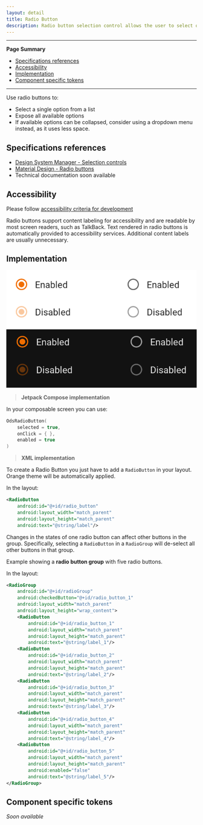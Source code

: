 ```yaml
---
layout: detail
title: Radio Button
description: Radio button selection control allows the user to select options.
---
```


---

**Page Summary**

* [Specifications references](#specifications-references)
* [Accessibility](#accessibility)
* [Implementation](#implementation)
* [Component specific tokens](#component-specific-tokens)

---

Use radio buttons to:
*   Select a single option from a list
*   Expose all available options
*   If available options can be collapsed, consider using a dropdown menu
    instead, as it uses less space.

## Specifications references

- [Design System Manager - Selection controls](https://system.design.orange.com/0c1af118d/p/14638a-selection-controls/b/352c00)
- [Material Design - Radio buttons](https://material.io/components/radio-buttons/)
- Technical documentation soon available

## Accessibility

Please follow [accessibility criteria for development](https://a11y-guidelines.orange.com/en/mobile/android/development/)

Radio buttons support content labeling for accessibility and are readable by
most screen readers, such as TalkBack. Text rendered in radio buttons is
automatically provided to accessibility services. Additional content labels are
usually unnecessary.

## Implementation

![RadioButton](images/radio_button_light.png) ![RadioButton dark](images/radio_button_dark.png)

> **Jetpack Compose implementation**

In your composable screen you can use:

```kotlin
OdsRadioButton(
    selected = true,
    onClick = { },
    enabled = true
)
```

> **XML implementation**

To create a Radio Button you just have to add a `RadioButton` in your layout. Orange theme will be
automatically applied.

In the layout:

```xml
<RadioButton
    android:id="@+id/radio_button"
    android:layout_width="match_parent"
    android:layout_height="match_parent"
    android:text="@string/label"/>
```

Changes in the states of one radio button can affect other buttons in the group.
Specifically, selecting a `RadioButton` in a `RadioGroup` will de-select all
other buttons in that group.

Example showing a **radio button group** with five radio buttons.

In the layout:

```xml
<RadioGroup
    android:id="@+id/radioGroup"
    android:checkedButton="@+id/radio_button_1"
    android:layout_width="match_parent"
    android:layout_height="wrap_content">
    <RadioButton
        android:id="@+id/radio_button_1"
        android:layout_width="match_parent"
        android:layout_height="match_parent"
        android:text="@string/label_1"/>
    <RadioButton
        android:id="@+id/radio_button_2"
        android:layout_width="match_parent"
        android:layout_height="match_parent"
        android:text="@string/label_2"/>
    <RadioButton
        android:id="@+id/radio_button_3"
        android:layout_width="match_parent"
        android:layout_height="match_parent"
        android:text="@string/label_3"/>
    <RadioButton
        android:id="@+id/radio_button_4"
        android:layout_width="match_parent"
        android:layout_height="match_parent"
        android:text="@string/label_4"/>
    <RadioButton
        android:id="@+id/radio_button_5"
        android:layout_width="match_parent"
        android:layout_height="match_parent"
        android:enabled="false"
        android:text="@string/label_5"/>
</RadioGroup>
```

## Component specific tokens

_Soon available_
